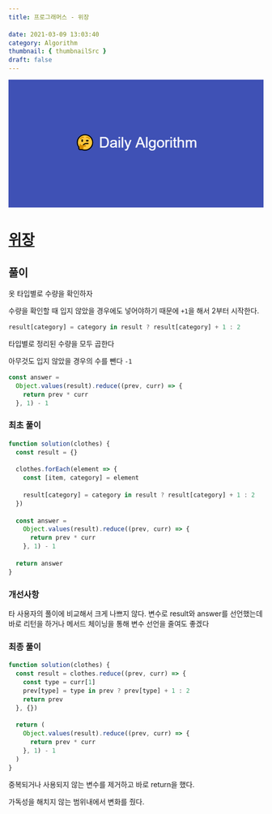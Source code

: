 ```yaml
---
title: 프로그래머스 - 위장

date: 2021-03-09 13:03:40
category: Algorithm
thumbnail: { thumbnailSrc }
draft: false
---
```


![picture 22](images/2021-03-09/ba0118f82c0feeca7e76871c011166f54043143d3dd0994493963b5334b3472f.png)

# [위장](https://programmers.co.kr/learn/courses/30/lessons/42578)

## 풀이

옷 타입별로 수량을 확인하자

수량을 확인할 때 입지 않았을 경우에도 넣어야하기 때문에 `+1`을 해서 2부터 시작한다.

```javascript
result[category] = category in result ? result[category] + 1 : 2
```

타입별로 정리된 수량을 모두 곱한다

아무것도 입지 않았을 경우의 수를 뺀다 `-1`

```javascript
const answer =
  Object.values(result).reduce((prev, curr) => {
    return prev * curr
  }, 1) - 1
```

### 최초 풀이

```js
function solution(clothes) {
  const result = {}

  clothes.forEach(element => {
    const [item, category] = element

    result[category] = category in result ? result[category] + 1 : 2
  })

  const answer =
    Object.values(result).reduce((prev, curr) => {
      return prev * curr
    }, 1) - 1

  return answer
}
```

### 개선사항

타 사용자의 풀이에 비교해서 크게 나쁘지 않다.
변수로 result와 answer를 선언했는데 바로 리턴을 하거나 메서드 체이닝을 통해 변수 선언을 줄여도 좋겠다

### 최종 풀이

```js
function solution(clothes) {
  const result = clothes.reduce((prev, curr) => {
    const type = curr[1]
    prev[type] = type in prev ? prev[type] + 1 : 2
    return prev
  }, {})

  return (
    Object.values(result).reduce((prev, curr) => {
      return prev * curr
    }, 1) - 1
  )
}
```

중복되거나 사용되지 않는 변수를 제거하고 바로 return을 했다.

가독성을 해치지 않는 범위내에서 변화를 줬다.
